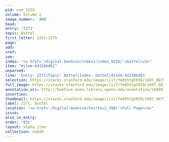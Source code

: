 ```yaml
---
pid: num_3229
volume: Volume 2
image_number: '408'
head:
entry: '2271'
topic: Battel
first_letter: 2251-2275
page:
add:
xref:
see:
index: "<a href='/digital-beehive/index1/index_0256/'>battel</a>"
item: "#item-4d158bd61"
unparsed:
line: 'Entry: 2271|Topic: Battel|Index: battel|#item-4d158bd61'
selection: https://stacks.stanford.edu/image/iiif/fm855tg5659/1607_0875/808,290,2890,268/full/0/default.jpg
full_image: https://stacks.stanford.edu/image/iiif/fm855tg5659/1607_0875/full/full/0/default.jpg
annotation_uri: http://beehive-anno.library.upenn.edu/annotation/1680031346133
insertion:
thumbnail: https://stacks.stanford.edu/image/iiif/fm855tg5659/1607_0875/808,290,600,180/250,/0/default.jpg
label: 2271. Battel
location: "<a href='/digital-beehive/toc/toc2_398/'>Full Page</a>"
issue:
also_in_entry:
order: '031'
layout: alpha_item
collection: num10
---
```

